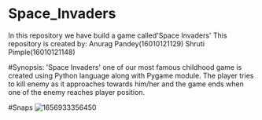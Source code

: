 # Space_Invaders
In this repository we have build a game called'Space Invaders'
This repository is created by: 
Anurag Pandey(16010121129)
Shruti Pimple(16010121148)

#Synopsis:
'Space Invaders' one of our most famous childhood game is created using Python language along with Pygame module.
The player tries to kill enemy as it approaches towards him/her and the game ends when one of the enemy reaches player position.

#Snaps
![1656933356450](https://user-images.githubusercontent.com/108535343/177144730-522cb368-f9b4-4c4e-91b6-1c6af168463e.png)





